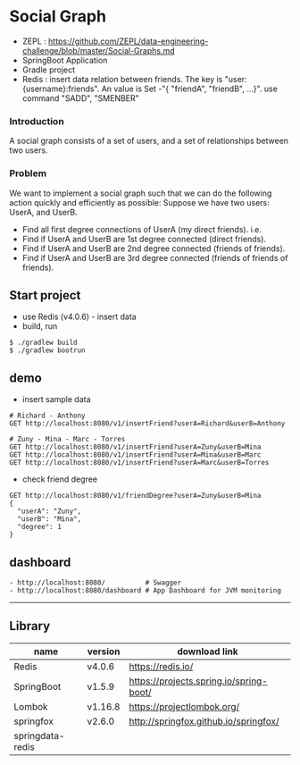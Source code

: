# Social Graph
- ZEPL : https://github.com/ZEPL/data-engineering-challenge/blob/master/Social-Graphs.md
- SpringBoot Application
- Gradle project
- Redis : insert data relation between friends. The key is "user:{username}:friends". An value is Set -"{ "friendA", "friendB", ...}". use command "SADD", "SMENBER"

### Introduction
A social graph consists of a set of users, and a set of relationships between two users.

### Problem
We want to implement a social graph such that we can do the following action quickly and efficiently as possible:
Suppose we have two users: UserA, and UserB. 
- Find all first degree connections of UserA (my direct friends). i.e.
- Find if UserA and UserB are 1st degree connected (direct friends).
- Find if UserA and UserB are 2nd degree connected (friends of friends).
- Find if UserA and UserB are 3rd degree connected (friends of friends of friends).

## Start project
- use Redis (v4.0.6) - insert data
- build, run
```
$ ./gradlew build
$ ./gradlew bootrun
```

## demo
- insert sample data
```
# Richard - Anthony
GET http://localhost:8080/v1/insertFriend?userA=Richard&userB=Anthony

# Zuny - Mina - Marc - Torres
GET http://localhost:8080/v1/insertFriend?userA=Zuny&userB=Mina
GET http://localhost:8080/v1/insertFriend?userA=Mina&userB=Marc
GET http://localhost:8080/v1/insertFriend?userA=Marc&userB=Torres
```
- check friend degree
```
GET http://localhost:8080/v1/friendDegree?userA=Zuny&userB=Mina
{
  "userA": "Zuny",
  "userB": "Mina",
  "degree": 1
}
```

## dashboard
```
- http://localhost:8080/          # Swagger
- http://localhost:8080/dashboard # App Dashboard for JVM monitoring
```

---
## Library
| name | version  | download link |
| --- | --- | --- |
| Redis | v4.0.6 | https://redis.io/ |
| SpringBoot | v1.5.9 | https://projects.spring.io/spring-boot/ |
| Lombok | v1.16.8 | https://projectlombok.org/ |
| springfox | v2.6.0 | http://springfox.github.io/springfox/ |
| springdata-redis | | |



